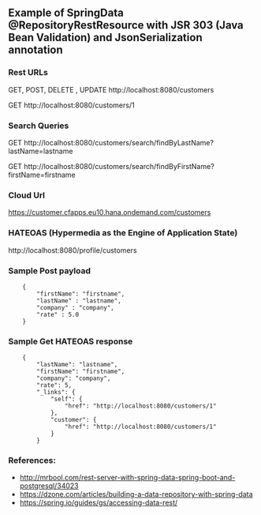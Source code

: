 ## Example of SpringData @RepositoryRestResource with JSR 303 (Java Bean Validation) and JsonSerialization annotation



### Rest URLs 

GET, POST, DELETE , UPDATE  http://localhost:8080/customers

GET http://localhost:8080/customers/1

### Search Queries

GET http://localhost:8080/customers/search/findByLastName?lastName=lastname

GET http://localhost:8080/customers/search/findByFirstName?firstName=firstname



### Cloud Url

https://customer.cfapps.eu10.hana.ondemand.com/customers

### HATEOAS (Hypermedia as the Engine of Application State)

http://localhost:8080/profile/customers

### Sample Post payload

        {
            "firstName": "firstname",
            "lastName" : "lastname",
            "company" : "company",
            "rate" : 5.0
        }
        
### Sample Get HATEOAS response        

        {
            "lastName": "lastname",
            "firstName": "firstname",
            "company": "company",
            "rate": 5,
            "_links": {
                "self": {
                    "href": "http://localhost:8080/customers/1"
                },
                "customer": {
                    "href": "http://localhost:8080/customers/1"
                }
            }

### References: 

- http://mrbool.com/rest-server-with-spring-data-spring-boot-and-postgresql/34023
- https://dzone.com/articles/building-a-data-repository-with-spring-data
- https://spring.io/guides/gs/accessing-data-rest/